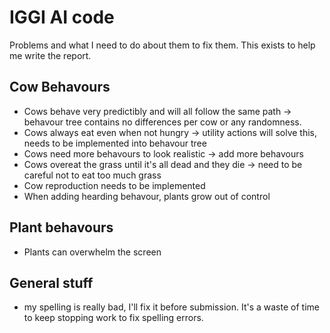 # IGGI AI code
Problems and what I need to do about them to fix them. This exists to help me write the report.

## Cow Behavours
* Cows behave very predictibly and will all follow the same path -> behavour tree contains no differences per cow or any randomness.
* Cows always eat even when not hungry -> utility actions will solve this, needs to be implemented into behavour tree
* Cows need more behavours to look realistic -> add more behavours
* Cows overeat the grass until it's all dead and they die -> need to be careful not to eat too much grass
* Cow reproduction needs to be implemented
* When adding hearding behavour, plants grow out of control

## Plant behavours
* Plants can overwhelm the screen

## General stuff
* my spelling is really bad, I'll fix it before submission. It's a waste of time to keep stopping work to fix spelling errors.
